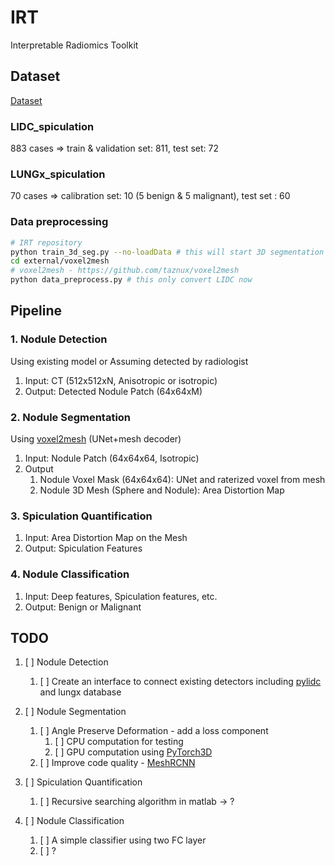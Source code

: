 # IRT
Interpretable Radiomics Toolkit

## Dataset
[Dataset](https://mskcc.ent.box.com/s/w9n5ypo48pq3h5lkxwva5vlnwmxzbc05)
### LIDC_spiculation
883 cases => train & validation set: 811, test set: 72

### LUNGx_spiculation
70 cases => calibration set: 10 (5 benign & 5 malignant), test set : 60

### Data preprocessing
```bash
# IRT repository
python train_3d_seg.py --no-loadData # this will start 3D segmentation training after data preprocessing
cd external/voxel2mesh
# voxel2mesh - https://github.com/taznux/voxel2mesh
python data_preprocess.py # this only convert LIDC now
```

## Pipeline
### 1. Nodule Detection
Using existing model or Assuming detected by radiologist
1. Input: CT (512x512xN, Anisotropic or isotropic)  
2. Output: Detected Nodule Patch (64x64xM)


### 2. Nodule Segmentation
Using [voxel2mesh](https://github.com/taznux/voxel2mesh) (UNet+mesh decoder)
 1. Input: Nodule Patch (64x64x64, Isotropic) 
 2. Output
    1. Nodule Voxel Mask (64x64x64): UNet and raterized voxel from mesh
    2. Nodule 3D Mesh (Sphere and Nodule): Area Distortion Map


### 3. Spiculation Quantification
 1. Input: Area Distortion Map on the Mesh
 2. Output: Spiculation Features


### 4. Nodule Classification
 1. Input: Deep features, Spiculation features, etc.  
 2. Output: Benign or Malignant


## TODO
1. [ ] Nodule Detection
    1. [ ] Create an interface to connect existing detectors including [pylidc](https://pylidc.github.io/) and lungx database
2. [ ] Nodule Segmentation
   1. [ ] Angle Preserve Deformation - add a loss component
      1. [ ] CPU computation for testing
      2. [ ] GPU computation using [PyTorch3D](https://pytorch3d.org/)
   2. [ ] Improve code quality - [MeshRCNN](https://github.com/facebookresearch/meshrcnn)
3. [ ] Spiculation Quantification 
   1. [ ] Recursive searching algorithm in matlab -> ?

4. [ ] Nodule Classification
   1. [ ] A simple classifier using two FC layer
   2. [ ] ?

